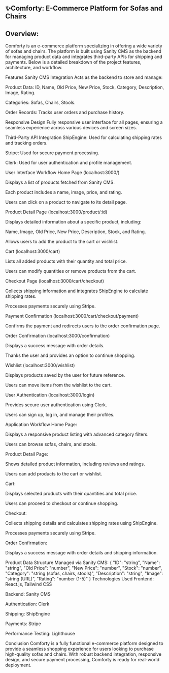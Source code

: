 ## ✨Comforty: E-Commerce Platform for Sofas and Chairs

## Overview:
Comforty is an e-commerce platform specializing in offering a wide variety of sofas and chairs. The platform is built using Sanity CMS as the backend for managing product data and integrates third-party APIs for shipping and payments. Below is a detailed breakdown of the project features, architecture, and workflow.

Features
Sanity CMS Integration
Acts as the backend to store and manage:

Product Data: ID, Name, Old Price, New Price, Stock, Category, Description, Image, Rating.

Categories: Sofas, Chairs, Stools.

Order Records: Tracks user orders and purchase history.

Responsive Design
Fully responsive user interface for all pages, ensuring a seamless experience across various devices and screen sizes.

Third-Party API Integration
ShipEngine: Used for calculating shipping rates and tracking orders.

Stripe: Used for secure payment processing.

Clerk: Used for user authentication and profile management.

User Interface Workflow
Home Page (localhost:3000/)

Displays a list of products fetched from Sanity CMS.

Each product includes a name, image, price, and rating.

Users can click on a product to navigate to its detail page.

Product Detail Page (localhost:3000/product/:id)

Displays detailed information about a specific product, including:

Name, Image, Old Price, New Price, Description, Stock, and Rating.

Allows users to add the product to the cart or wishlist.

Cart (localhost:3000/cart)

Lists all added products with their quantity and total price.

Users can modify quantities or remove products from the cart.

Checkout Page (localhost:3000/cart/checkout)

Collects shipping information and integrates ShipEngine to calculate shipping rates.

Processes payments securely using Stripe.

Payment Confirmation (localhost:3000/cart/checkout/payment)

Confirms the payment and redirects users to the order confirmation page.

Order Confirmation (localhost:3000/confirmation)

Displays a success message with order details.

Thanks the user and provides an option to continue shopping.

Wishlist (localhost:3000/wishlist)

Displays products saved by the user for future reference.

Users can move items from the wishlist to the cart.

User Authentication (localhost:3000/login)

Provides secure user authentication using Clerk.

Users can sign up, log in, and manage their profiles.

Application Workflow
Home Page:

Displays a responsive product listing with advanced category filters.

Users can browse sofas, chairs, and stools.

Product Detail Page:

Shows detailed product information, including reviews and ratings.

Users can add products to the cart or wishlist.

Cart:

Displays selected products with their quantities and total price.

Users can proceed to checkout or continue shopping.

Checkout:

Collects shipping details and calculates shipping rates using ShipEngine.

Processes payments securely using Stripe.

Order Confirmation:

Displays a success message with order details and shipping information.

Product Data Structure
Managed via Sanity CMS:
{
  "ID": "string",
  "Name": "string",
  "Old Price": "number",
  "New Price": "number",
  "Stock": "number",
  "Category": "string (sofas, chairs, stools)",
  "Description": "string",
  "Image": "string (URL)",
  "Rating": "number (1-5)"
}
Technologies Used
Frontend: React.js, Tailwind CSS

Backend: Sanity CMS

Authentication: Clerk

Shipping: ShipEngine

Payments: Stripe

Performance Testing: Lighthouse


Conclusion
Comforty is a fully functional e-commerce platform designed to provide a seamless shopping experience for users looking to purchase high-quality sofas and chairs. With robust backend integration, responsive design, and secure payment processing, Comforty is ready for real-world deployment.

